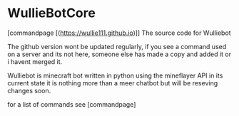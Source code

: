 # WullieBotCore
[commandpage [(https://wullie111.github.io)]]
The source code for Wulliebot

The github version wont be updated regularly, if you see a command used on a server and its not here, someone else has made a copy and added it or i havent merged it.


Wulliebot is minecraft bot written in python using the mineflayer API in its current state it is nothing more than a meer chatbot but will be reseving changes soon.

for a list of commands see [commandpage]
